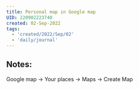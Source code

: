 ```yaml
---
title: Personal map in Google map
UID: 220902223740
created: 02-Sep-2022
tags:
  - 'created/2022/Sep/02'
  - 'daily/journal'
---
```

## Notes:
Google map -> Your places -> Maps -> Create Map



